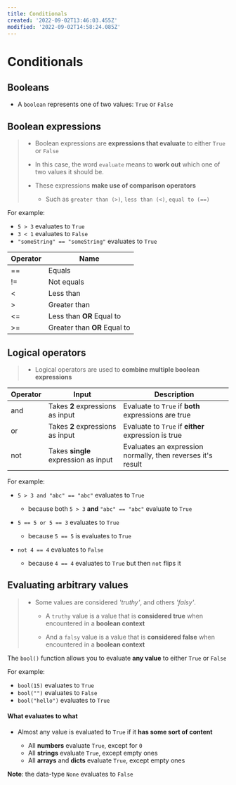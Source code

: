 ```yaml
---
title: Conditionals
created: '2022-09-02T13:46:03.455Z'
modified: '2022-09-02T14:58:24.085Z'
---
```


# Conditionals

## Booleans
- A `boolean` represents one of two values: `True` or `False`

## Boolean expressions
> - Boolean expressions are **expressions that evaluate** to either `True` or `False`
> - In this case, the word `evaluate` means to **work out** which one of two values it should be.
>
> - These expressions **make use of comparison operators**
>   - Such as `greater than (>)`, `less than (<)`, `equal to (==)`

For example:
  - `5 > 3` evaluates to `True`
  - `3 < 1` evaluates to `False`
  - `"someString" == "someString"` evaluates to `True`

| Operator |             Name             |
| -------- | ---------------------------- |
|    ==    |            Equals            |
|    !=    |          Not equals          |
|    <     |          Less than           |
|    >     |         Greater than         |
|    <=    | Less than **OR** Equal to    |
|    >=    | Greater than **OR** Equal to |


## Logical operators
> - Logical operators are used to **combine multiple boolean expressions**

| Operator |                Input                 |                         Description                         |
| -------- | ------------------------------------ | ----------------------------------------------------------- |
|   and    |   Takes **2** expressions as input   |     Evaluate to `True` if **both** expressions are true     |
|   or     |   Takes **2** expressions as input   |     Evaluate to `True` if **either** expression is true     |
|   not    | Takes **single** expression as input | Evaluates an expression normally, then reverses it's result |

For example:
  - `5 > 3 and "abc" == "abc"` evaluates to `True`
    - because both `5 > 3` **and** `"abc" == "abc"` evaluate to `True`
  
  - `5 == 5 or 5 == 3` evaluates to `True`
    - because `5 == 5` is evaluates to `True`
  
  - `not 4 == 4` evaluates to `False`
    - because `4 == 4` evaluates to `True` but then `not` flips it


## Evaluating arbitrary values

> - Some values are considered *'truthy'*, and others *'falsy'*.
>
>   - A `truthy` value is a value that is **considered true** when encountered in a **boolean context**
>
>   - And a `falsy` value is a value that is **considered false** when encountered in a **boolean context**

The `bool()` function allows you to evaluate **any value** to either `True` or `False`

For example:
  - `bool(15)` evaluates to `True`
  - `bool("")` evaluates to `False`
  - `bool("hello")` evaluates to `True`

#### What evaluates to what
- Almost any value is evaluated to `True` if it **has some sort of content**

  - All **numbers** evaluate `True`, except for `0`
  - All **strings** evaluate `True`, except empty ones
  - All **arrays** and **dicts** evaluate `True`, except empty ones

**Note**: the data-type `None` evaluates to `False`
